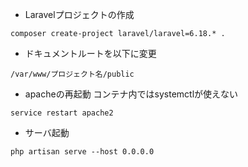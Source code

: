 - Laravelプロジェクトの作成
```
composer create-project laravel/laravel=6.18.* .
```
- ドキュメントルートを以下に変更
```
/var/www/プロジェクト名/public
```
- apacheの再起動
コンテナ内ではsystemctlが使えない
```
service restart apache2
```
- サーバ起動
```
php artisan serve --host 0.0.0.0
```
